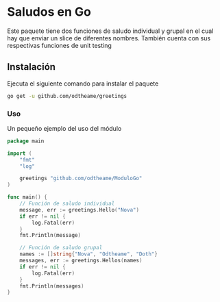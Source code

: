 # Saludos en Go
Este paquete tiene dos funciones de saludo individual y grupal en el cual hay que enviar un slice de diferentes nombres. También cuenta con sus respectivas funciones de unit testing

## Instalación
Ejecuta el siguiente comando para instalar el paquete
```bash
go get -u github.com/odtheame/greetings
```

### Uso
Un pequeño ejemplo del uso del módulo
```go
package main

import (
	"fmt"
	"log"

	greetings "github.com/odtheame/ModuloGo"
)

func main() {
    // Función de saludo individual
    message, err := greetings.Hello("Nova")
    if err != nil {
        log.Fatal(err)
    }
    fmt.Println(message)

    // Función de saludo grupal
	names := []string{"Nova", "Odtheame", "Doth"}
	messages, err := greetings.Hellos(names)
	if err != nil {
		log.Fatal(err)
	}
	fmt.Println(messages)
}
```